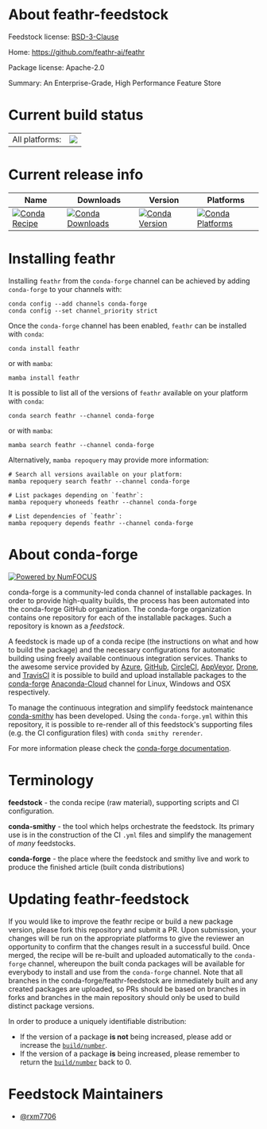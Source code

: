 About feathr-feedstock
======================

Feedstock license: [BSD-3-Clause](https://github.com/conda-forge/feathr-feedstock/blob/main/LICENSE.txt)

Home: https://github.com/feathr-ai/feathr

Package license: Apache-2.0

Summary: An Enterprise-Grade, High Performance Feature Store

Current build status
====================


<table><tr><td>All platforms:</td>
    <td>
      <a href="https://dev.azure.com/conda-forge/feedstock-builds/_build/latest?definitionId=20266&branchName=main">
        <img src="https://dev.azure.com/conda-forge/feedstock-builds/_apis/build/status/feathr-feedstock?branchName=main">
      </a>
    </td>
  </tr>
</table>

Current release info
====================

| Name | Downloads | Version | Platforms |
| --- | --- | --- | --- |
| [![Conda Recipe](https://img.shields.io/badge/recipe-feathr-green.svg)](https://anaconda.org/conda-forge/feathr) | [![Conda Downloads](https://img.shields.io/conda/dn/conda-forge/feathr.svg)](https://anaconda.org/conda-forge/feathr) | [![Conda Version](https://img.shields.io/conda/vn/conda-forge/feathr.svg)](https://anaconda.org/conda-forge/feathr) | [![Conda Platforms](https://img.shields.io/conda/pn/conda-forge/feathr.svg)](https://anaconda.org/conda-forge/feathr) |

Installing feathr
=================

Installing `feathr` from the `conda-forge` channel can be achieved by adding `conda-forge` to your channels with:

```
conda config --add channels conda-forge
conda config --set channel_priority strict
```

Once the `conda-forge` channel has been enabled, `feathr` can be installed with `conda`:

```
conda install feathr
```

or with `mamba`:

```
mamba install feathr
```

It is possible to list all of the versions of `feathr` available on your platform with `conda`:

```
conda search feathr --channel conda-forge
```

or with `mamba`:

```
mamba search feathr --channel conda-forge
```

Alternatively, `mamba repoquery` may provide more information:

```
# Search all versions available on your platform:
mamba repoquery search feathr --channel conda-forge

# List packages depending on `feathr`:
mamba repoquery whoneeds feathr --channel conda-forge

# List dependencies of `feathr`:
mamba repoquery depends feathr --channel conda-forge
```


About conda-forge
=================

[![Powered by
NumFOCUS](https://img.shields.io/badge/powered%20by-NumFOCUS-orange.svg?style=flat&colorA=E1523D&colorB=007D8A)](https://numfocus.org)

conda-forge is a community-led conda channel of installable packages.
In order to provide high-quality builds, the process has been automated into the
conda-forge GitHub organization. The conda-forge organization contains one repository
for each of the installable packages. Such a repository is known as a *feedstock*.

A feedstock is made up of a conda recipe (the instructions on what and how to build
the package) and the necessary configurations for automatic building using freely
available continuous integration services. Thanks to the awesome service provided by
[Azure](https://azure.microsoft.com/en-us/services/devops/), [GitHub](https://github.com/),
[CircleCI](https://circleci.com/), [AppVeyor](https://www.appveyor.com/),
[Drone](https://cloud.drone.io/welcome), and [TravisCI](https://travis-ci.com/)
it is possible to build and upload installable packages to the
[conda-forge](https://anaconda.org/conda-forge) [Anaconda-Cloud](https://anaconda.org/)
channel for Linux, Windows and OSX respectively.

To manage the continuous integration and simplify feedstock maintenance
[conda-smithy](https://github.com/conda-forge/conda-smithy) has been developed.
Using the ``conda-forge.yml`` within this repository, it is possible to re-render all of
this feedstock's supporting files (e.g. the CI configuration files) with ``conda smithy rerender``.

For more information please check the [conda-forge documentation](https://conda-forge.org/docs/).

Terminology
===========

**feedstock** - the conda recipe (raw material), supporting scripts and CI configuration.

**conda-smithy** - the tool which helps orchestrate the feedstock.
                   Its primary use is in the construction of the CI ``.yml`` files
                   and simplify the management of *many* feedstocks.

**conda-forge** - the place where the feedstock and smithy live and work to
                  produce the finished article (built conda distributions)


Updating feathr-feedstock
=========================

If you would like to improve the feathr recipe or build a new
package version, please fork this repository and submit a PR. Upon submission,
your changes will be run on the appropriate platforms to give the reviewer an
opportunity to confirm that the changes result in a successful build. Once
merged, the recipe will be re-built and uploaded automatically to the
`conda-forge` channel, whereupon the built conda packages will be available for
everybody to install and use from the `conda-forge` channel.
Note that all branches in the conda-forge/feathr-feedstock are
immediately built and any created packages are uploaded, so PRs should be based
on branches in forks and branches in the main repository should only be used to
build distinct package versions.

In order to produce a uniquely identifiable distribution:
 * If the version of a package **is not** being increased, please add or increase
   the [``build/number``](https://docs.conda.io/projects/conda-build/en/latest/resources/define-metadata.html#build-number-and-string).
 * If the version of a package **is** being increased, please remember to return
   the [``build/number``](https://docs.conda.io/projects/conda-build/en/latest/resources/define-metadata.html#build-number-and-string)
   back to 0.

Feedstock Maintainers
=====================

* [@rxm7706](https://github.com/rxm7706/)

